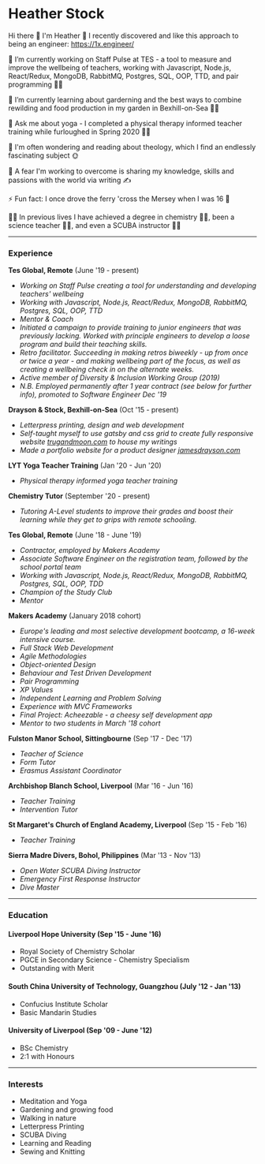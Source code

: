 # Heather Stock 

Hi there 👋 I'm Heather 🙂 I recently discovered and like this approach to being an engineer: https://1x.engineer/

🔭 I’m currently working on Staff Pulse at TES - a tool to measure and improve the wellbeing of teachers, working with Javascript, Node.js, React/Redux, MongoDB, RabbitMQ, Postgres, SQL, OOP, TTD, and pair programming 👩‍💻

🌱 I’m currently learning about garderning and the best ways to combine rewilding and food production in my garden in Bexhill-on-Sea 👩‍🌾

💬 Ask me about yoga - I completed a physical therapy informed teacher training while furloughed in Spring 2020 🤸‍♀️

🤔 I'm often wondering and reading about theology, which I find an endlessly fascinating subject 🌞

💪 A fear I'm working to overcome is sharing my knowledge, skills and passions with the world via writing ✍️

⚡ Fun fact: I once drove the ferry 'cross the Mersey when I was 16 🚢

🕵️‍♀️ In previous lives I have achieved a degree in chemistry 👩‍🔬, been a science teacher 👩‍🏫, and even a SCUBA instructor 🧜‍♀️

***

### Experience

**Tes Global, Remote** (June '19 - present)
- *Working on Staff Pulse creating a tool for understanding and developing teachers' wellbeing*
- *Working with Javascript, Node.js, React/Redux, MongoDB, RabbitMQ, Postgres, SQL, OOP, TTD*
- *Mentor & Coach*
- *Initiated a campaign to provide training to junior engineers that was previously lacking. Worked with principle engineers to develop a loose program and build their teaching skills.*
- *Retro facilitator. Succeeding in making retros biweekly - up from once or twice a year - and making wellbeing part of the focus, as well as creating a wellbeing check in on the alternate weeks.*
- *Active member of Diversity & Inclusion Working Group (2019)*
- *N.B. Employed permanently after 1 year contract (see below for further info), promoted to Software Engineer Dec '19* 

**Drayson & Stock, Bexhill-on-Sea** (Oct '15 - present)
- *Letterpress printing, design and web development*
- *Self-taught myself to use gatsby and css grid to create fully responsive website [trugandmoon.com](https://trugandmoon.com/summer2020) to house my writings*
- *Made a portfolio website for a product designer [jamesdrayson.com](https://jamesdrayson.com/)*

**LYT Yoga Teacher Training** (Jan '20 - Jun '20)
- *Physical therapy informed yoga teacher training*

**Chemistry Tutor** (September '20 - present)
- *Tutoring A-Level students to improve their grades and boost their learning while they get to grips with remote schooling.*

**Tes Global, Remote** (June '18 - June '19)
- *Contractor, employed by Makers Academy*
- *Associate Software Engineer on the registration team, followed by the school portal team*
- *Working with Javascript, Node.js, React/Redux, MongoDB, RabbitMQ, Postgres, SQL, OOP, TDD*
- *Champion of the Study Club*
- *Mentor*

**Makers Academy** (January 2018 cohort)
- *Europe's leading and most selective development bootcamp, a 16-week intensive course.*
- *Full Stack Web Development*
- *Agile Methodologies*
- *Object-oriented Design*
- *Behaviour and Test Driven Development*
- *Pair Programming*
- *XP Values*
- *Independent Learning and Problem Solving*
- *Experience with MVC Frameworks*
- *Final Project: Acheezable - a cheesy self development app*
- *Mentor to two students in March '18 cohort*

**Fulston Manor School, Sittingbourne** (Sep '17 - Dec '17)
- *Teacher of Science*
- *Form Tutor*
- *Erasmus Assistant Coordinator*

**Archbishop Blanch School, Liverpool** (Mar '16 - Jun '16)
- *Teacher Training*
- *Intervention Tutor*

**St Margaret's Church of England Academy, Liverpool** (Sep '15 - Feb '16)
- *Teacher Training*

**Sierra Madre Divers, Bohol, Philippines** (Mar '13 - Nov '13)
- *Open Water SCUBA Diving Instructor*
- *Emergency First Response Instructor*
- *Dive Master*

***

### Education

#### Liverpool Hope University (Sep '15 - June '16)
- Royal Society of Chemistry Scholar
- PGCE in Secondary Science - Chemistry Specialism 
- Outstanding with Merit

#### South China University of Technology, Guangzhou (July '12 - Jan '13)
- Confucius Institute Scholar
- Basic Mandarin Studies

#### University of Liverpool (Sep '09 - June '12)
- BSc Chemistry
- 2:1 with Honours

***

### Interests
- Meditation and Yoga
- Gardening and growing food
- Walking in nature
- Letterpress Printing
- SCUBA Diving
- Learning and Reading
- Sewing and Knitting

